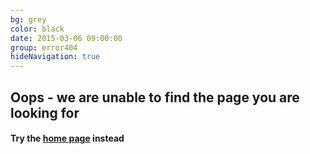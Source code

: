 ```yaml
---
bg: grey
color: black
date: 2015-03-06 09:00:00
group: error404
hideNavigation: true
---
```


## Oops - we are unable to find the page you are looking for

#### Try the [home page](/) instead